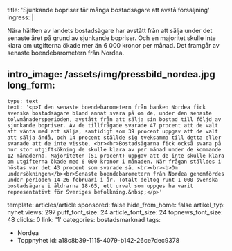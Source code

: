 title: 'Sjunkande bopriser får många bostadsägare att avstå försäljning'
ingress: |
  <p>Nära hälften av landets bostadsägare har avstått från att sälja under det senaste året på grund av sjunkande bopriser. Och en majoritet skulle inte klara om utgifterna ökade mer än 6 000 kronor per månad. Det framgår av senaste boendebarometern från Nordea.
  </p>
  
intro_image: /assets/img/pressbild_nordea.jpg
long_form:
  -
    type: text
    text: '<p>I den senaste boendebarometern från banken Nordea fick svenska bostadsägare bland annat svara på om de, under den senaste tolvmånadersperioden, avstått från att sälja sin bostad till följd av sjunkande bopriser. Av de tillfrågade svarade 47 procent att de valt att vänta med att sälja, samtidigt som 39 procent uppgav att de valt att sälja ändå, och 14 procent ställde sig tveksamma till detta eller svarade att de inte visste. <br><br>Bostadsägarna fick också svara på hur stor utgiftsökning de skulle klara av per månad under de kommande 12 månaderna. Majoriteten (51 procent) uppgav att de inte skulle klara om utgifterna ökade med 6 000 kronor i månaden. När frågan ställdes i höstas var det 43 procent som svarade så. <br><br><b>Om undersökningen</b><br>Senaste boendebarometern från Nordea genomfördes under perioden 14–26 februari i år. Totalt deltog runt 1 000 svenska bostadsägare i åldrarna 18-65, ett urval som uppges ha varit representativt för Sveriges befolkning.&nbsp;</p>'
template: articles/article
sponsored: false
hide_from_home: false
artikel_typ: nyhet
views: 297
puff_font_size: 24
article_font_size: 24
topnews_font_size: 48
clicks: 0
link: '1'
categories: bostadsmarknad
tags:
  - Nordea
  - Toppnyhet
id: a18c8b39-1115-4079-b142-26ce7dec9378
